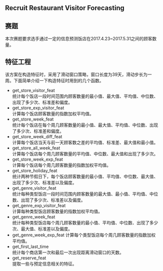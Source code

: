 ## Recruit Restaurant Visitor Forecasting
## 赛题
本次赛题要求选手通过一定的信息预测饭店在2017.4.23~2017.5.31之间的顾客数量。
## 特征工程
该方案在构造特征时，采用了滑动窗口策略，窗口长度为39天，滑动步长为一周。下面简单介绍一下构造特征时用到的几个函数。  
* get_store_visitor_feat</br>
统计每个饭店一段时间范围内顾客数量的最小值、最大值、平均值、中位数、出现了多少次、标准差和偏度。</br>
* get_store_exp_visitor_feat</br>
计算每个饭店顾客数量的指数加权平均值。</br>
* get_store_week_feat</br>
统计每个饭店在每个周几顾客数量的最小值、最大值、平均值、中位数、出现了多少次、标准差和偏度。</br>
* get_store_week_diff_feat</br>
计算每个饭店当天与前一天顾客数之差的平均值、标准差、最大值和最小值。</br>
* get_store_all_week_feat</br>
计算每个饭店每个周几顾客数量的平均值、中位数、最大值和出现了多少次。</br>
* get_store_week_exp_feat</br>
计算每个饭店每个周几顾客数量的指数加权平均值。</br>
* get_store_holiday_feat</br>
统计两种节假日下，每个饭店顾客数量的最小值、平均值、中位数、最大值、出现了多少次、标准差以及偏度。</br>
* get_genre_visitor_feat</br>
统计每种类型饭店一段时间范围内顾客数量的最大值、最小值、平均值、中位数、出现了多少次、标准差以及偏度。</br>
* get_genre_exp_visitor_feat</br>
计算每种类型饭店顾客数量的指数加权平均值。</br>
* get_genre_week_feat</br>
统计每种类型饭店每个周几顾客数量的最小值、平均值、中位数、出现了多少次、最大值、标准差以及偏度。</br>
* get_genre_week_exp_feat
计算每个类型饭店每个周几顾客数量的指数加权平均值。</br>
* get_first_last_time</br>
统计每个商店第一次和最后一次出现距离滑动窗口的天数。</br>
* get_reserve_feat</br>
提取一些与预定信息相关的特征。
